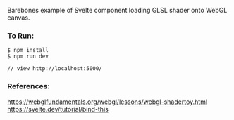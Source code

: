 Barebones example of Svelte component loading GLSL shader onto WebGL canvas.

### To Run:

```
$ npm install
$ npm run dev

// view http://localhost:5000/
```

### References:

https://webglfundamentals.org/webgl/lessons/webgl-shadertoy.html
https://svelte.dev/tutorial/bind-this
